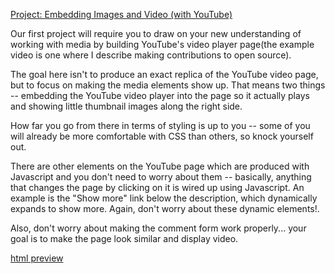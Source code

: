 [Project: Embedding Images and Video (with YouTube)](http://www.theodinproject.com/html5-and-css3/embedding-images-and-video?ref=lnav)

Our first project will require you to draw on your new understanding of working with media by building YouTube's video player page(the example video is one where I describe making contributions to open source).

The goal here isn't to produce an exact replica of the YouTube video page, but to focus on making the media elements show up. That means two things -- embedding the YouTube video player into the page so it actually plays and showing little thumbnail images along the right side.

How far you go from there in terms of styling is up to you -- some of you will already be more comfortable with CSS than others, so knock yourself out.

There are other elements on the YouTube page which are produced with Javascript and you don't need to worry about them -- basically, anything that changes the page by clicking on it is wired up using Javascript. An example is the "Show more" link below the description, which dynamically expands to show more. Again, don't worry about these dynamic elements!.

Also, don't worry about making the comment form work properly... your goal is to make the page look similar and display video.


[html preview](http://htmlpreview.github.io/?https://github.com/AtActionPark/odin_embedded_images_and_video/blob/master/main.html)